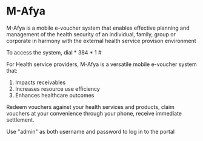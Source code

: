 # M-Afya
M-Afya is a mobile e-voucher system that enables effective planning and management
of the health security of an individual, family, group or corporate in harmony with
the external health service provison environment


To access the system, dial * 384 * 1 #

For Health service providers, M-Afya is a versatile mobile e-voucher system that:
  1. Impacts receivables
  2. Increases resource use efficiency
  3. Enhances healthcare outcomes
  
Redeem vouchers against your health services and products, claim vouchers at your 
convenience through your phone, receive immediate settlement.

Use "admin" as both username and password to log in to the portal
